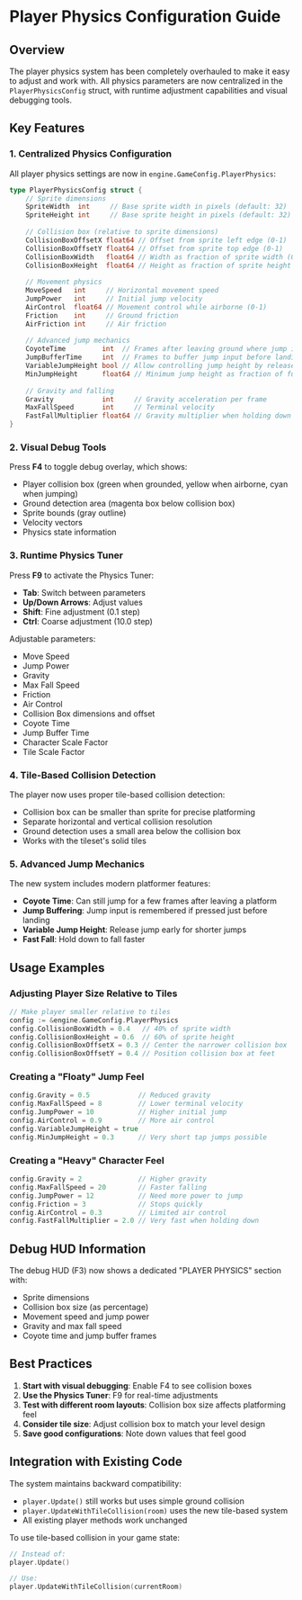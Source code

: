 # Player Physics Configuration Guide

## Overview

The player physics system has been completely overhauled to make it easy to adjust and work with. All physics parameters are now centralized in the `PlayerPhysicsConfig` struct, with runtime adjustment capabilities and visual debugging tools.

## Key Features

### 1. Centralized Physics Configuration

All player physics settings are now in `engine.GameConfig.PlayerPhysics`:

```go
type PlayerPhysicsConfig struct {
    // Sprite dimensions
    SpriteWidth  int     // Base sprite width in pixels (default: 32)
    SpriteHeight int     // Base sprite height in pixels (default: 32)
    
    // Collision box (relative to sprite dimensions)
    CollisionBoxOffsetX float64 // Offset from sprite left edge (0-1)
    CollisionBoxOffsetY float64 // Offset from sprite top edge (0-1)
    CollisionBoxWidth   float64 // Width as fraction of sprite width (0-1)
    CollisionBoxHeight  float64 // Height as fraction of sprite height (0-1)
    
    // Movement physics
    MoveSpeed   int     // Horizontal movement speed
    JumpPower   int     // Initial jump velocity
    AirControl  float64 // Movement control while airborne (0-1)
    Friction    int     // Ground friction
    AirFriction int     // Air friction
    
    // Advanced jump mechanics
    CoyoteTime         int  // Frames after leaving ground where jump is allowed
    JumpBufferTime     int  // Frames to buffer jump input before landing
    VariableJumpHeight bool // Allow controlling jump height by release timing
    MinJumpHeight      float64 // Minimum jump height as fraction of full jump
    
    // Gravity and falling
    Gravity            int     // Gravity acceleration per frame
    MaxFallSpeed       int     // Terminal velocity
    FastFallMultiplier float64 // Gravity multiplier when holding down
}
```

### 2. Visual Debug Tools

Press **F4** to toggle debug overlay, which shows:
- Player collision box (green when grounded, yellow when airborne, cyan when jumping)
- Ground detection area (magenta box below collision box)
- Sprite bounds (gray outline)
- Velocity vectors
- Physics state information

### 3. Runtime Physics Tuner

Press **F9** to activate the Physics Tuner:
- **Tab**: Switch between parameters
- **Up/Down Arrows**: Adjust values
- **Shift**: Fine adjustment (0.1 step)
- **Ctrl**: Coarse adjustment (10.0 step)

Adjustable parameters:
- Move Speed
- Jump Power
- Gravity
- Max Fall Speed
- Friction
- Air Control
- Collision Box dimensions and offset
- Coyote Time
- Jump Buffer Time
- Character Scale Factor
- Tile Scale Factor

### 4. Tile-Based Collision Detection

The player now uses proper tile-based collision detection:
- Collision box can be smaller than sprite for precise platforming
- Separate horizontal and vertical collision resolution
- Ground detection uses a small area below the collision box
- Works with the tileset's solid tiles

### 5. Advanced Jump Mechanics

The new system includes modern platformer features:
- **Coyote Time**: Can still jump for a few frames after leaving a platform
- **Jump Buffering**: Jump input is remembered if pressed just before landing
- **Variable Jump Height**: Release jump early for shorter jumps
- **Fast Fall**: Hold down to fall faster

## Usage Examples

### Adjusting Player Size Relative to Tiles

```go
// Make player smaller relative to tiles
config := &engine.GameConfig.PlayerPhysics
config.CollisionBoxWidth = 0.4   // 40% of sprite width
config.CollisionBoxHeight = 0.6  // 60% of sprite height
config.CollisionBoxOffsetX = 0.3 // Center the narrower collision box
config.CollisionBoxOffsetY = 0.4 // Position collision box at feet
```

### Creating a "Floaty" Jump Feel

```go
config.Gravity = 0.5            // Reduced gravity
config.MaxFallSpeed = 8         // Lower terminal velocity
config.JumpPower = 10           // Higher initial jump
config.AirControl = 0.9         // More air control
config.VariableJumpHeight = true
config.MinJumpHeight = 0.3      // Very short tap jumps possible
```

### Creating a "Heavy" Character Feel

```go
config.Gravity = 2              // Higher gravity
config.MaxFallSpeed = 20        // Faster falling
config.JumpPower = 12           // Need more power to jump
config.Friction = 3             // Stops quickly
config.AirControl = 0.3         // Limited air control
config.FastFallMultiplier = 2.0 // Very fast when holding down
```

## Debug HUD Information

The debug HUD (F3) now shows a dedicated "PLAYER PHYSICS" section with:
- Sprite dimensions
- Collision box size (as percentage)
- Movement speed and jump power
- Gravity and max fall speed
- Coyote time and jump buffer frames

## Best Practices

1. **Start with visual debugging**: Enable F4 to see collision boxes
2. **Use the Physics Tuner**: F9 for real-time adjustments
3. **Test with different room layouts**: Collision box size affects platforming feel
4. **Consider tile size**: Adjust collision box to match your level design
5. **Save good configurations**: Note down values that feel good

## Integration with Existing Code

The system maintains backward compatibility:
- `player.Update()` still works but uses simple ground collision
- `player.UpdateWithTileCollision(room)` uses the new tile-based system
- All existing player methods work unchanged

To use tile-based collision in your game state:
```go
// Instead of:
player.Update()

// Use:
player.UpdateWithTileCollision(currentRoom)
```